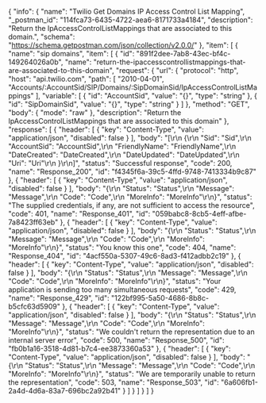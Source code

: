 {
  "info": {
    "name": "Twilio Get Domains IP Access Control List Mapping",
    "_postman_id": "114fca73-6435-4722-aea6-8171733a4184",
    "description": "Return the IpAccessControlListMappings that are associated to this domain.",
    "schema": "https://schema.getpostman.com/json/collection/v2.0.0/"
  },
  "item": [
    {
      "name": "sip domains",
      "item": [
        {
          "id": "891f2dee-7ab8-43ec-bf4c-149264026a0b",
          "name": "return-the-ipaccesscontrollistmappings-that-are-associated-to-this-domain",
          "request": {
            "url": {
              "protocol": "http",
              "host": "api.twilio.com",
              "path": [
                "2010-04-01",
                "Accounts/:AccountSid/SIP/Domains/:SipDomainSid/IpAccessControlListMappings"
              ],
              "variable": [
                {
                  "id": "AccountSid",
                  "value": "{}",
                  "type": "string"
                },
                {
                  "id": "SipDomainSid",
                  "value": "{}",
                  "type": "string"
                }
              ]
            },
            "method": "GET",
            "body": {
              "mode": "raw"
            },
            "description": "Return the IpAccessControlListMappings that are associated to this domain"
          },
          "response": [
            {
              "header": [
                {
                  "key": "Content-Type",
                  "value": "application/json",
                  "disabled": false
                }
              ],
              "body": "[\r\n  {\r\n    \"Sid\": \"Sid\",\r\n    \"AccountSid\": \"AccountSid\",\r\n    \"FriendlyName\": \"FriendlyName\",\r\n    \"DateCreated\": \"DateCreated\",\r\n    \"DateUpdated\": \"DateUpdated\",\r\n    \"Uri\": \"Uri\"\r\n  }\r\n]",
              "status": "Successful response",
              "code": 200,
              "name": "Response_200",
              "id": "f4345f6a-39c5-4ffd-9748-7413334b9c87"
            },
            {
              "header": [
                {
                  "key": "Content-Type",
                  "value": "application/json",
                  "disabled": false
                }
              ],
              "body": "{\r\n  \"Status\": \"Status\",\r\n  \"Message\": \"Message\",\r\n  \"Code\": \"Code\",\r\n  \"MoreInfo\": \"MoreInfo\"\r\n}",
              "status": "The supplied credentials, if any, are not sufficient to access the resource",
              "code": 401,
              "name": "Response_401",
              "id": "059babc8-8cb5-4eff-afbe-7a8423ff63eb"
            },
            {
              "header": [
                {
                  "key": "Content-Type",
                  "value": "application/json",
                  "disabled": false
                }
              ],
              "body": "{\r\n  \"Status\": \"Status\",\r\n  \"Message\": \"Message\",\r\n  \"Code\": \"Code\",\r\n  \"MoreInfo\": \"MoreInfo\"\r\n}",
              "status": "You know this one",
              "code": 404,
              "name": "Response_404",
              "id": "4acf550a-5307-49c6-8ad3-f412adbb2c19"
            },
            {
              "header": [
                {
                  "key": "Content-Type",
                  "value": "application/json",
                  "disabled": false
                }
              ],
              "body": "{\r\n  \"Status\": \"Status\",\r\n  \"Message\": \"Message\",\r\n  \"Code\": \"Code\",\r\n  \"MoreInfo\": \"MoreInfo\"\r\n}",
              "status": "Your application is sending too many simultaneous requests",
              "code": 429,
              "name": "Response_429",
              "id": "122bf995-5a50-4686-8b8c-b5cfc63d5909"
            },
            {
              "header": [
                {
                  "key": "Content-Type",
                  "value": "application/json",
                  "disabled": false
                }
              ],
              "body": "{\r\n  \"Status\": \"Status\",\r\n  \"Message\": \"Message\",\r\n  \"Code\": \"Code\",\r\n  \"MoreInfo\": \"MoreInfo\"\r\n}",
              "status": "We couldn't return the representation due to an internal server error",
              "code": 500,
              "name": "Response_500",
              "id": "fb0b1a16-3518-4d81-b7c4-ee3873360a53"
            },
            {
              "header": [
                {
                  "key": "Content-Type",
                  "value": "application/json",
                  "disabled": false
                }
              ],
              "body": "{\r\n  \"Status\": \"Status\",\r\n  \"Message\": \"Message\",\r\n  \"Code\": \"Code\",\r\n  \"MoreInfo\": \"MoreInfo\"\r\n}",
              "status": "We are temporarily unable to return the representation",
              "code": 503,
              "name": "Response_503",
              "id": "6a606fb1-2a4d-4d6a-83a7-696bc2a92b41"
            }
          ]
        }
      ]
    }
  ]
}